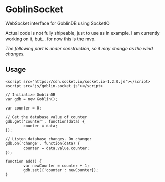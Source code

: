 # GoblinSocket
WebSocket interface for GoblinDB using SocketIO

Actual code is not fully shipeable, just to use as in example. I am currently working on it, but... for now this is the mvp.

*The following part is under construction, so it may change as the wind changes.*

## Usage

```
<script src="https://cdn.socket.io/socket.io-1.2.0.js"></script>
<script src="js/goblin-socket.js"></script>
```

```
// Initialize GoblinDB
var gdb = new Goblin();

var counter = 0;

// Get the database value of counter
gdb.get('counter', function(data) {
		counter = data;
});

// Listen database changes. On change:
gdb.on('change', function(data) {
		counter = data.value.counter;
});

function add() {
		var newCounter = counter + 1;
		gdb.set({'counter': newCounter});
}
```
